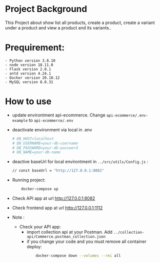 # Project Background
This Project about show list all products, create a product, create a variant under a product and view a product and its variants..


# Prequirement:
    - Python version 3.8.10
    - node version 18.11.0
    - Flask version 2.0.1
    - antd version 4.24.1
    - Docker version 20.10.12
    - MySQL version 8.0.31

# How to use
* update environtment api-ecommerce. Change ```api-ecommerce/.env-example``` to ```api-ecommerce/.env```

* deactivate environment via local in .env 
    ```bash
    # DB_HOST=localhost
    # DB_USERNAME=your-db-username
    # DB_PASSWORD=your-db-password
    # DB_NAME=your-db-name
    ```

* deactive baseUrl for local environtment in ```../src/utils/Config.js``` :
    ```bash
    // const baseUrl = "http://127.0.0.1:8082"
    ```

* Running project:
    ```bash
        docker-compose up
    ```
* Check API app at url http://127.0.0.1:8082

* Check frontend app at url http://127.0.0.1:1112

* Note : 
    - Check your API app:
        - import collection api at your Postman. Add ```../collection-api/Commerce.postman_collection.json```
        - if you change your code and you must remove all container deploy: 
            ```bash
                docker-compose down --volumes --rmi all
            ```

